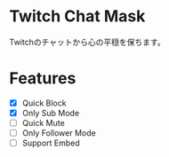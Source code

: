 # Twitch Chat Mask
Twitchのチャットから心の平穏を保ちます。

# Features
- [x] Quick Block  
- [x] Only Sub Mode  
- [ ] Quick Mute
- [ ] Only Follower Mode  
- [ ] Support Embed  
